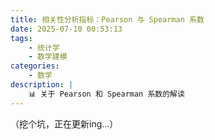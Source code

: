 ```yaml
---
title: 相关性分析指标：Pearson 与 Spearman 系数
date: 2025-07-10 00:53:13
tags:
    - 统计学
    - 数学建模
categories:
    - 数学
description: |
    📊 关于 Pearson 和 Spearman 系数的解读
---
```

（挖个坑，正在更新ing...）
